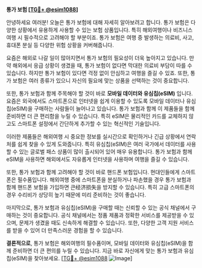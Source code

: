 **통가 보험 [[TG💪+ @esim1088](https://t.me/s/esim1088)]**

안녕하세요 여러분! 오늘은 통가 보험에 대해 자세히 알아보려고 합니다. 통가 보험은 다양한 상황에서 유용하게 사용할 수 있는 보험 상품입니다. 특히 해외여행이나 비즈니스 여행 시 필수적으로 고려해야 할 부분이죠. 통가 보험은 여행 중 발생하는 의료비, 사고, 휴대폰 분실 등 다양한 위험 상황을 커버해줍니다.

요즘은 해외로 나갈 일이 많아지면서 통가 보험의 필요성이 더욱 높아지고 있습니다. 만약 해외에서 응급 상황이 생겼을 때, 통가 보험이 없다면 막대한 의료비 부담이 따를 수 있습니다. 하지만 통가 보험이 있다면 걱정 없이 안심하고 여행을 즐길 수 있죠. 또한, 통가 보험은 여러 종류가 있으니 자신의 필요에 맞는 상품을 선택하는 것이 중요합니다.

또한, 통가 보험과 함께 주목해야 할 것이 바로 **모바일 데이터와 유심칩(eSIM)** 입니다. 요즘은 외국에서도 스마트폰으로 인터넷을 쉽게 이용할 수 있도록 모바일 데이터나 유심칩(eSIM)을 구매하는 사람들이 늘어나고 있습니다. 통가 보험과 함께 이 제품들을 함께 준비하면 더 큰 편리함을 누릴 수 있습니다. 특히 eSIM은 물리적인 카드를 교체하지 않고도 스마트폰 설정에서 간단하게 추가할 수 있는 혁신적인 기술입니다.

이러한 제품들은 해외여행 시 중요한 정보를 실시간으로 확인하거나 긴급 상황에서 연락처를 쉽게 찾을 수 있게 도와줍니다. 특히 유심칩(eSIM)은 여러 국가에서 데이터를 사용할 수 있는 글로벌 패스 상품이 많이 출시되어 있어 매우 유용합니다. 통가 보험과 함께 eSIM을 사용하면 해외에서도 자유롭게 인터넷을 사용하며 여행을 즐길 수 있습니다.

또한, 통가 보험과 함께 고려해야 할 것이 바로 핸드폰 보험입니다. 현대인들에게 스마트폰은 필수품입니다. 해외여행 중에 스마트폰을 분실하거나 파손했을 경우 통가 보험과 함께 핸드폰 보험을 가입하면 큰经济损失을 방지할 수 있습니다. 특히 고급 스마트폰의 경우 수리비가 상당히 높기 때문에 미리 준비하는 것이 좋습니다.

마지막으로, 통가 보험과 유심칩(eSIM)을 구매할 때는 신뢰할 수 있는 공식 채널에서 구매하는 것이 중요합니다. 공식 채널에서는 정품 제품과 정확한 서비스를 제공받을 수 있으며, 문제가 생겼을 때도 신속하게 해결할 수 있습니다. 또한, 다양한 고객 지원 서비스를 받을 수 있어 더 만족스러운 경험을 할 수 있습니다.

**결론적으로**, 통가 보험은 해외여행의 필수품이며, 모바일 데이터와 유심칩(eSIM)을 함께 준비하면 더 큰 편의를 누릴 수 있습니다. 지금 바로 자신에게 맞는 통가 보험과 유심칩(eSIM)을 찾아보세요. [[TG💪+ @esim1088](https://t.me/s/esim1088) ![Image](https://i.postimg.cc/Y0z9fWf4/image.png)]